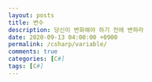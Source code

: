```yaml
---
layout: posts
title: 변수
description: 당신이 변화해야 하기 전에 변하라
date: 2020-09-13 04:00:00 +0900
permalink: /csharp/variable/
comments: true
categories: [C#]
tags: [C#]
---
```


